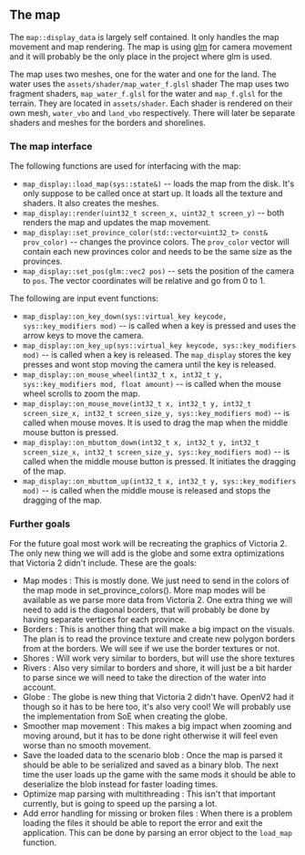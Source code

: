 ## The map

The `map::display_data` is largely self contained. It only handles the map movement and map rendering. The map is using [glm](https://github.com/g-truc/glm) for camera movement and it will probably be the only place in the project where glm is used.

The map uses two meshes, one for the water and one for the land. The water uses the `assets/shader/map_water_f.glsl` shader
The map uses two fragment shaders, `map_water_f.glsl` for the water and `map_f.glsl` for the terrain. They are located in `assets/shader`. Each shader is rendered on their own mesh, `water_vbo` and `land_vbo` respectively. There will later be separate shaders and meshes for the borders and shorelines.

### The map interface

The following functions are used for interfacing with the map:

- `map_display::load_map(sys::state&)` -- loads the map from the disk. It's only suppose to be called once at start up. It loads all the texture and shaders. It also creates the meshes.
- `map_display::render(uint32_t screen_x, uint32_t screen_y)` -- both renders the map and updates the map movement.
- `map_display::set_province_color(std::vector<uint32_t> const& prov_color)` -- changes the province colors. The `prov_color` vector will contain each new provinces color and needs to be the same size as the provinces.
- `map_display::set_pos(glm::vec2 pos)` -- sets the position of the camera to `pos`. The vector coordinates will be relative and go from 0 to 1.

The following are input event functions:

- `map_display::on_key_down(sys::virtual_key keycode, sys::key_modifiers mod)` -- is called when a key is pressed and uses the arrow keys to move the camera.
- `map_display::on_key_up(sys::virtual_key keycode, sys::key_modifiers mod)` -- is called when a key is released. The `map_display` stores the key presses and wont stop moving the camera until the key is released.
- `map_display::on_mouse_wheel(int32_t x, int32_t y, sys::key_modifiers mod, float amount)` -- is called when the mouse wheel scrolls to zoom the map.
- `map_display::on_mouse_move(int32_t x, int32_t y, int32_t screen_size_x, int32_t screen_size_y, sys::key_modifiers mod)` -- is called when mouse moves. It is used to drag the map when the middle mouse button is pressed.
- `map_display::on_mbuttom_down(int32_t x, int32_t y, int32_t screen_size_x, int32_t screen_size_y, sys::key_modifiers mod)` -- is called when the middle mouse button is pressed. It initiates the dragging of the map.
- `map_display::on_mbuttom_up(int32_t x, int32_t y, sys::key_modifiers mod)` -- is called when the middle mouse is released and stops the dragging of the map.

### Further goals

For the future goal most work will be recreating the graphics of Victoria 2. The only new thing we will add is the globe and some extra optimizations that Victoria 2 didn't include. These are the goals:

- Map modes : This is mostly done. We just need to send in the colors of the map mode in set_province_colors(). More map modes will be available as we parse more data from Victoria 2. One extra thing we will need to add is the diagonal borders, that will probably be done by having separate vertices for each province.
- Borders : This is another thing that will make a big impact on the visuals. The plan is to read the province texture and create new polygon borders from at the borders. We will see if we use the border textures or not.
- Shores : Will work very similar to borders, but will use the shore textures
- Rivers : Also very similar to borders and shore, it will just be a bit harder to parse since we will need to take the direction of the water into account.
- Globe : The globe is new thing that Victoria 2 didn't have. OpenV2 had it though so it has to be here too, it's also very cool! We will probably use the implementation from SoE when creating the globe.
- Smoother map movement : This makes a big impact when zooming and moving around, but it has to be done right otherwise it will feel even worse than no smooth movement.
- Save the loaded data to the scenario blob : Once the map is parsed it should be able to be serialized and saved as a binary blob. The next time the user loads up the game with the same mods it should be able to deserialize the blob instead for faster loading times.
- Optimize map parsing with multithreading : This isn't that important currently, but is going to speed up the parsing a lot.
- Add error handling for missing or broken files : When there is a problem loading the files it should be able to report the error and exit the application. This can be done by parsing an error object to the `load_map` function.

